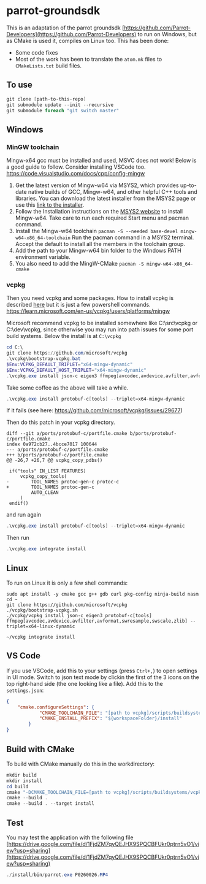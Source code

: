 # parrot-groundsdk


This is an adaptation of the parrot groundsdk [https://github.com/Parrot-Developers](https://github.com/Parrot-Developers) to run on Windows, but as CMake is used it, compiles on Linux too.
This has been done:
- Some code fixes
- Most of the work has been to translate the ```atom.mk``` files to ```CMakeLists.txt``` build files.

## To use

```powershell
git clone [path-to-this-repo]
git submodule update --init --recursive
git submodule foreach "git switch master"
```

## Windows

### MinGW toolchain
Mingw-x64 gcc must be installed and used, MSVC does not work! Below is a good guide to follow. Consider installing VSCode too.
https://code.visualstudio.com/docs/cpp/config-mingw
1. Get the latest version of Mingw-w64 via MSYS2, which provides up-to-date native builds of GCC, Mingw-w64, and other helpful C++ tools and libraries. You can download the latest installer from the MSYS2 page or use this [link to the installer](https://github.com/msys2/msys2-installer/releases).
1. Follow the Installation instructions on the [MSYS2 website](https://www.msys2.org/) to install Mingw-w64. Take care to run each required Start menu and pacman command.
1. Install the Mingw-w64 toolchain 
```pacman -S --needed base-devel mingw-w64-x86_64-toolchain``` Run the pacman command in a MSYS2 terminal. Accept the default to install all the members in the toolchain group.
1. Add the path to your Mingw-w64 bin folder to the Windows PATH environment variable. 
1. You also need to add the MingW-CMake
```pacman -S mingw-w64-x86_64-cmake```

### vcpkg
Then you need vcpkg and some packages. How to install vcpkg is described [here](https://github.com/Microsoft/vcpkg/) but it is just a few powershell commands.
https://learn.microsoft.com/en-us/vcpkg/users/platforms/mingw

Microsoft recommend vcpkg to be installed somewhere like C:\src\vcpkg or C:\dev\vcpkg, since otherwise you may run into path issues for some port build systems. Below the install is at ```C:\vcpkg```
```powershell
cd C:\
git clone https://github.com/microsoft/vcpkg
.\vcpkg\bootstrap-vcpkg.bat
$Env:VCPKG_DEFAULT_TRIPLET="x64-mingw-dynamic"
$Env:VCPKG_DEFAULT_HOST_TRIPLET="x64-mingw-dynamic"
.\vcpkg.exe install json-c eigen3 ffmpeg[avcodec,avdevice,avfilter,avformat,swresample,swscale,zlib] --triplet=x64-mingw-dynamic
```
Take some coffee as the above will take a while.
```powershell
.\vcpkg.exe install protobuf-c[tools] --triplet=x64-mingw-dynamic
```
If it fails (see here: https://github.com/microsoft/vcpkg/issues/29677)

Then do this patch in your vcpkg directory.
```git
diff --git a/ports/protobuf-c/portfile.cmake b/ports/protobuf-c/portfile.cmake
index 0a972cb27..4bcce7017 100644
--- a/ports/protobuf-c/portfile.cmake
+++ b/ports/protobuf-c/portfile.cmake
@@ -26,7 +26,7 @@ vcpkg_copy_pdbs()

 if("tools" IN_LIST FEATURES)
     vcpkg_copy_tools(
-        TOOL_NAMES protoc-gen-c protoc-c
+        TOOL_NAMES protoc-gen-c
         AUTO_CLEAN
     )
 endif()
```
and run again
```powershell
.\vcpkg.exe install protobuf-c[tools] --triplet=x64-mingw-dynamic
```
Then run
```powershell
.\vcpkg.exe integrate install
```

## Linux

To run on Linux it is only a few shell commands:

```shell
sudo apt install -y cmake gcc g++ gdb curl pkg-config ninja-build nasm
cd ~
git clone https://github.com/microsoft/vcpkg
./vcpkg/bootstrap-vcpkg.sh
./vcpkg/vcpkg install json-c eigen3 protobuf-c[tools] ffmpeg[avcodec,avdevice,avfilter,avformat,swresample,swscale,zlib] --triplet=x64-linux-dynamic

~/vcpkg integrate install

```

## VS Code

If you use VSCode, add this to your settings (press ```Ctrl+,```) to open settings in UI mode. Switch to json text mode by clickin the first of the 3 icons on the top right-hand side (the one looking like a file).
Add this to the ```settings.json```:
```json
{
    "cmake.configureSettings": {
            "CMAKE_TOOLCHAIN_FILE": "[path to vcpkg]/scripts/buildsystems/vcpkg.cmake",
            "CMAKE_INSTALL_PREFIX": "${workspaceFolder}/install"
        }
}
```

## Build with CMake

To build with CMake manually do this in the workdirectory:
```powershell
mkdir build
mkdir install
cd build
cmake "-DCMAKE_TOOLCHAIN_FILE=[path to vcpkg]/scripts/buildsystems/vcpkg.cmake" "-DCMAKE_INSTALL_PREFIX=../install" "-DCMAKE_C_COMPILER:FILEPATH=C:/msys64/mingw64/bin/gcc.exe" "-DCMAKE_CXX_COMPILER:FILEPATH=C:/msys64\mingw64/bin/g++.exe" ..
cmake --build .
cmake --build . --target install
```

## Test

You may test the application with the following file [https://drive.google.com/file/d/1FjdZM7qyQEJHX9SPQCBFUkr0ptrn5vO1/view?usp=sharing](https://drive.google.com/file/d/1FjdZM7qyQEJHX9SPQCBFUkr0ptrn5vO1/view?usp=sharing)

```powershell
./install/bin/parrot.exe P0260026.MP4
```
